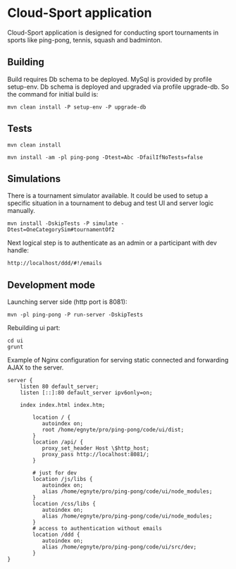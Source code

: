 #  Cloud-Sport application

Cloud-Sport application is designed for conducting sport tournaments
in sports like ping-pong, tennis, squash and badminton.

## Building

Build requires Db schema to be deployed.
MySql is provided by profile setup-env.
Db schema is deployed and upgraded via profile upgrade-db.
So the command for initial build is:
```
mvn clean install -P setup-env -P upgrade-db
```

## Tests

```
mvn clean install
```

```
mvn install -am -pl ping-pong -Dtest=Abc -DfailIfNoTests=false
```

## Simulations

There is a tournament simulator available.  It could be used to setup
a specific situation in a tournament to debug and test UI and server
logic manually.

```
mvn install -DskipTests -P simulate -Dtest=OneCategorySim#tournamentOf2
```

Next logical step is to authenticate as an admin or a participant with dev handle:
```
http://localhost/ddd/#!/emails
```

## Development mode

Launching server side (http port is 8081):
```
mvn -pl ping-pong -P run-server -DskipTests
```

Rebuilding ui part:
```
cd ui
grunt
```

Example of Nginx configuration for serving static connected and
forwarding AJAX to the server.
```
server {
	listen 80 default_server;
	listen [::]:80 default_server ipv6only=on;

	index index.html index.htm;

        location / {
           autoindex on;
           root /home/egnyte/pro/ping-pong/code/ui/dist;
        }
        location /api/ {
           proxy_set_header Host \$http_host;
           proxy_pass http://localhost:8081/;
        }

        # just for dev
        location /js/libs {
           autoindex on;
           alias /home/egnyte/pro/ping-pong/code/ui/node_modules;
        }
        location /css/libs {
           autoindex on;
           alias /home/egnyte/pro/ping-pong/code/ui/node_modules;
        }
        # access to authentication without emails
        location /ddd {
           autoindex on;
           alias /home/egnyte/pro/ping-pong/code/ui/src/dev;
        }
}
```
